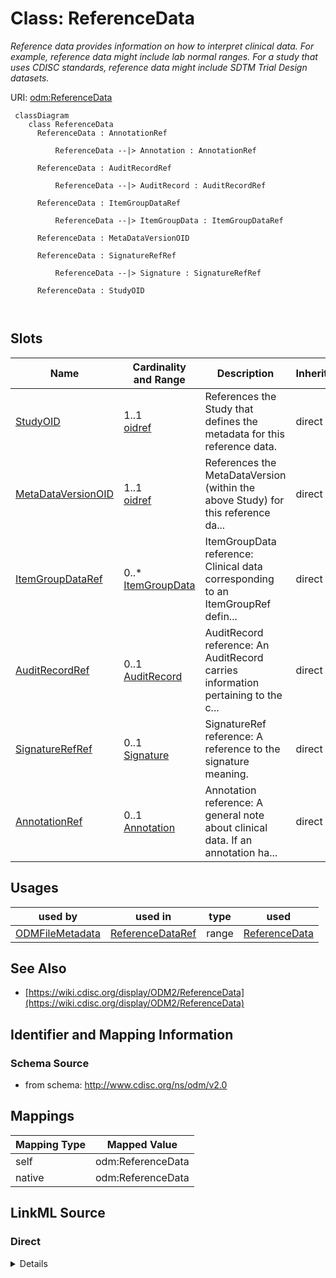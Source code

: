 # Class: ReferenceData


_Reference data provides information on how to interpret clinical data. For example, reference data might include lab normal ranges. For a study that uses CDISC standards, reference data might include SDTM Trial Design datasets._





URI: [odm:ReferenceData](http://www.cdisc.org/ns/odm/v2.0/ReferenceData)



```mermaid
 classDiagram
    class ReferenceData
      ReferenceData : AnnotationRef
        
          ReferenceData --|> Annotation : AnnotationRef
        
      ReferenceData : AuditRecordRef
        
          ReferenceData --|> AuditRecord : AuditRecordRef
        
      ReferenceData : ItemGroupDataRef
        
          ReferenceData --|> ItemGroupData : ItemGroupDataRef
        
      ReferenceData : MetaDataVersionOID
        
      ReferenceData : SignatureRefRef
        
          ReferenceData --|> Signature : SignatureRefRef
        
      ReferenceData : StudyOID
        
      
```




<!-- no inheritance hierarchy -->


## Slots

| Name | Cardinality and Range | Description | Inheritance |
| ---  | --- | --- | --- |
| [StudyOID](StudyOID.md) | 1..1 <br/> [oidref](oidref.md) | References the Study that defines the metadata for this reference data. | direct |
| [MetaDataVersionOID](MetaDataVersionOID.md) | 1..1 <br/> [oidref](oidref.md) | References the MetaDataVersion (within the above Study) for this reference da... | direct |
| [ItemGroupDataRef](ItemGroupDataRef.md) | 0..* <br/> [ItemGroupData](ItemGroupData.md) | ItemGroupData reference: Clinical data corresponding to an ItemGroupRef defin... | direct |
| [AuditRecordRef](AuditRecordRef.md) | 0..1 <br/> [AuditRecord](AuditRecord.md) | AuditRecord reference: An AuditRecord carries information pertaining to the c... | direct |
| [SignatureRefRef](SignatureRefRef.md) | 0..1 <br/> [Signature](Signature.md) | SignatureRef reference: A reference to the signature meaning. | direct |
| [AnnotationRef](AnnotationRef.md) | 0..1 <br/> [Annotation](Annotation.md) | Annotation reference: A general note about clinical data. If an annotation ha... | direct |





## Usages

| used by | used in | type | used |
| ---  | --- | --- | --- |
| [ODMFileMetadata](ODMFileMetadata.md) | [ReferenceDataRef](ReferenceDataRef.md) | range | [ReferenceData](ReferenceData.md) |






## See Also

* [https://wiki.cdisc.org/display/ODM2/ReferenceData](https://wiki.cdisc.org/display/ODM2/ReferenceData)

## Identifier and Mapping Information







### Schema Source


* from schema: http://www.cdisc.org/ns/odm/v2.0





## Mappings

| Mapping Type | Mapped Value |
| ---  | ---  |
| self | odm:ReferenceData |
| native | odm:ReferenceData |





## LinkML Source

<!-- TODO: investigate https://stackoverflow.com/questions/37606292/how-to-create-tabbed-code-blocks-in-mkdocs-or-sphinx -->

### Direct

<details>
```yaml
name: ReferenceData
description: Reference data provides information on how to interpret clinical data.
  For example, reference data might include lab normal ranges. For a study that uses
  CDISC standards, reference data might include SDTM Trial Design datasets.
from_schema: http://www.cdisc.org/ns/odm/v2.0
see_also:
- https://wiki.cdisc.org/display/ODM2/ReferenceData
slots:
- StudyOID
- MetaDataVersionOID
- ItemGroupDataRef
- AuditRecordRef
- SignatureRefRef
- AnnotationRef
slot_usage:
  StudyOID:
    name: StudyOID
    description: References the Study that defines the metadata for this reference
      data.
    comments:
    - 'Required

      range: oidref

      Must match the OID of a Study element with a MetaDataVersion OID attribute that
      matches the MetaDataVersionOID.'
    domain_of:
    - Include
    - SourceItem
    - AdminData
    - MetaDataVersionRef
    - ReferenceData
    - ClinicalData
    - Association
    - KeySet
    range: oidref
    required: true
  MetaDataVersionOID:
    name: MetaDataVersionOID
    description: References the MetaDataVersion (within the above Study) for this
      reference data. All metadata references (OIDs) occurring within this ReferenceData
      element refer to definitions within the selected metadata version. Signature
      elements nested within ReferenceData have no meaning, and should be ignored.
      The TransactionType attribute behaves the same within ReferenceData as it does
      within ClinicalData.
    comments:
    - 'Required

      range: oidref

      Must match the OID of a MetaDataVersion within a Study element with an OID attribute
      that matches the StudyOID.'
    domain_of:
    - Include
    - SourceItem
    - MetaDataVersionRef
    - ReferenceData
    - ClinicalData
    - Association
    - KeySet
    range: oidref
    required: true
  ItemGroupDataRef:
    name: ItemGroupDataRef
    multivalued: true
    domain_of:
    - ReferenceData
    - ClinicalData
    - StudyEventData
    - ItemGroupData
    range: ItemGroupData
    inlined: true
    inlined_as_list: true
  AuditRecordRef:
    name: AuditRecordRef
    domain_of:
    - ReferenceData
    - ClinicalData
    - SubjectData
    - StudyEventData
    - ItemGroupData
    - ItemData
    - Query
    range: AuditRecord
    maximum_cardinality: 1
  SignatureRefRef:
    name: SignatureRefRef
    domain_of:
    - ReferenceData
    - ClinicalData
    - SubjectData
    - StudyEventData
    - ItemGroupData
    - ItemData
    - Signature
    range: Signature
    maximum_cardinality: 1
  AnnotationRef:
    name: AnnotationRef
    domain_of:
    - ReferenceData
    - ClinicalData
    - SubjectData
    - StudyEventData
    - ItemGroupData
    - ItemData
    - Association
    range: Annotation
    maximum_cardinality: 1
class_uri: odm:ReferenceData

```
</details>

### Induced

<details>
```yaml
name: ReferenceData
description: Reference data provides information on how to interpret clinical data.
  For example, reference data might include lab normal ranges. For a study that uses
  CDISC standards, reference data might include SDTM Trial Design datasets.
from_schema: http://www.cdisc.org/ns/odm/v2.0
see_also:
- https://wiki.cdisc.org/display/ODM2/ReferenceData
slot_usage:
  StudyOID:
    name: StudyOID
    description: References the Study that defines the metadata for this reference
      data.
    comments:
    - 'Required

      range: oidref

      Must match the OID of a Study element with a MetaDataVersion OID attribute that
      matches the MetaDataVersionOID.'
    domain_of:
    - Include
    - SourceItem
    - AdminData
    - MetaDataVersionRef
    - ReferenceData
    - ClinicalData
    - Association
    - KeySet
    range: oidref
    required: true
  MetaDataVersionOID:
    name: MetaDataVersionOID
    description: References the MetaDataVersion (within the above Study) for this
      reference data. All metadata references (OIDs) occurring within this ReferenceData
      element refer to definitions within the selected metadata version. Signature
      elements nested within ReferenceData have no meaning, and should be ignored.
      The TransactionType attribute behaves the same within ReferenceData as it does
      within ClinicalData.
    comments:
    - 'Required

      range: oidref

      Must match the OID of a MetaDataVersion within a Study element with an OID attribute
      that matches the StudyOID.'
    domain_of:
    - Include
    - SourceItem
    - MetaDataVersionRef
    - ReferenceData
    - ClinicalData
    - Association
    - KeySet
    range: oidref
    required: true
  ItemGroupDataRef:
    name: ItemGroupDataRef
    multivalued: true
    domain_of:
    - ReferenceData
    - ClinicalData
    - StudyEventData
    - ItemGroupData
    range: ItemGroupData
    inlined: true
    inlined_as_list: true
  AuditRecordRef:
    name: AuditRecordRef
    domain_of:
    - ReferenceData
    - ClinicalData
    - SubjectData
    - StudyEventData
    - ItemGroupData
    - ItemData
    - Query
    range: AuditRecord
    maximum_cardinality: 1
  SignatureRefRef:
    name: SignatureRefRef
    domain_of:
    - ReferenceData
    - ClinicalData
    - SubjectData
    - StudyEventData
    - ItemGroupData
    - ItemData
    - Signature
    range: Signature
    maximum_cardinality: 1
  AnnotationRef:
    name: AnnotationRef
    domain_of:
    - ReferenceData
    - ClinicalData
    - SubjectData
    - StudyEventData
    - ItemGroupData
    - ItemData
    - Association
    range: Annotation
    maximum_cardinality: 1
attributes:
  StudyOID:
    name: StudyOID
    description: References the Study that defines the metadata for this reference
      data.
    comments:
    - 'Required

      range: oidref

      Must match the OID of a Study element with a MetaDataVersion OID attribute that
      matches the MetaDataVersionOID.'
    from_schema: http://www.cdisc.org/ns/odm/v2.0
    rank: 1000
    alias: StudyOID
    owner: ReferenceData
    domain_of:
    - Include
    - SourceItem
    - AdminData
    - MetaDataVersionRef
    - ReferenceData
    - ClinicalData
    - Association
    - KeySet
    range: oidref
    required: true
  MetaDataVersionOID:
    name: MetaDataVersionOID
    description: References the MetaDataVersion (within the above Study) for this
      reference data. All metadata references (OIDs) occurring within this ReferenceData
      element refer to definitions within the selected metadata version. Signature
      elements nested within ReferenceData have no meaning, and should be ignored.
      The TransactionType attribute behaves the same within ReferenceData as it does
      within ClinicalData.
    comments:
    - 'Required

      range: oidref

      Must match the OID of a MetaDataVersion within a Study element with an OID attribute
      that matches the StudyOID.'
    from_schema: http://www.cdisc.org/ns/odm/v2.0
    rank: 1000
    alias: MetaDataVersionOID
    owner: ReferenceData
    domain_of:
    - Include
    - SourceItem
    - MetaDataVersionRef
    - ReferenceData
    - ClinicalData
    - Association
    - KeySet
    range: oidref
    required: true
  ItemGroupDataRef:
    name: ItemGroupDataRef
    description: 'ItemGroupData reference: Clinical data corresponding to an ItemGroupRef
      defined in the active MetaDataVersion.'
    from_schema: http://www.cdisc.org/ns/odm/v2.0
    rank: 1000
    multivalued: true
    identifier: false
    alias: ItemGroupDataRef
    owner: ReferenceData
    domain_of:
    - ReferenceData
    - ClinicalData
    - StudyEventData
    - ItemGroupData
    range: ItemGroupData
    inlined: true
    inlined_as_list: true
  AuditRecordRef:
    name: AuditRecordRef
    description: 'AuditRecord reference: An AuditRecord carries information pertaining
      to the creation, deletion, or modification of clinical data. This information
      includes who performed that action, and where, when, and why that action was
      performed.AuditRecord information describes a change to clinical data, but is
      not itself clinical data. The value of some clinical data can always be changed
      by a subsequent transaction, but history cannot be changed, only added to.'
    from_schema: http://www.cdisc.org/ns/odm/v2.0
    rank: 1000
    identifier: false
    alias: AuditRecordRef
    owner: ReferenceData
    domain_of:
    - ReferenceData
    - ClinicalData
    - SubjectData
    - StudyEventData
    - ItemGroupData
    - ItemData
    - Query
    range: AuditRecord
    maximum_cardinality: 1
  SignatureRefRef:
    name: SignatureRefRef
    description: 'SignatureRef reference: A reference to the signature meaning.'
    from_schema: http://www.cdisc.org/ns/odm/v2.0
    rank: 1000
    identifier: false
    alias: SignatureRefRef
    owner: ReferenceData
    domain_of:
    - ReferenceData
    - ClinicalData
    - SubjectData
    - StudyEventData
    - ItemGroupData
    - ItemData
    - Signature
    range: Signature
    maximum_cardinality: 1
  AnnotationRef:
    name: AnnotationRef
    description: 'Annotation reference: A general note about clinical data. If an
      annotation has both a comment and flags, the flags should be related to the
      comment.'
    from_schema: http://www.cdisc.org/ns/odm/v2.0
    rank: 1000
    identifier: false
    alias: AnnotationRef
    owner: ReferenceData
    domain_of:
    - ReferenceData
    - ClinicalData
    - SubjectData
    - StudyEventData
    - ItemGroupData
    - ItemData
    - Association
    range: Annotation
    maximum_cardinality: 1
class_uri: odm:ReferenceData

```
</details>